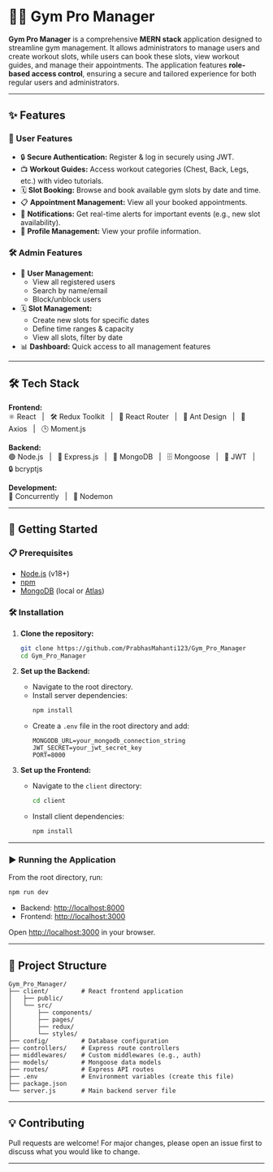 # 🏋️‍♂️ Gym Pro Manager

**Gym Pro Manager** is a comprehensive **MERN stack** application designed to streamline gym management. It allows administrators to manage users and create workout slots, while users can book these slots, view workout guides, and manage their appointments. The application features **role-based access control**, ensuring a secure and tailored experience for both regular users and administrators.

---

## ✨ Features

### 👤 User Features
- 🔒 **Secure Authentication:** Register & log in securely using JWT.
- 📺 **Workout Guides:** Access workout categories (Chest, Back, Legs, etc.) with video tutorials.
- 🗓️ **Slot Booking:** Browse and book available gym slots by date and time.
- 📋 **Appointment Management:** View all your booked appointments.
- 🔔 **Notifications:** Get real-time alerts for important events (e.g., new slot availability).
- 🧑 **Profile Management:** View your profile information.

### 🛠️ Admin Features
- 👥 **User Management:**  
  - View all registered users  
  - Search by name/email  
  - Block/unblock users
- 🗓️ **Slot Management:**  
  - Create new slots for specific dates  
  - Define time ranges & capacity  
  - View all slots, filter by date
- 📊 **Dashboard:** Quick access to all management features

---

## 🛠️ Tech Stack

**Frontend:**  
⚛️ React &nbsp; | &nbsp; 🛠️ Redux Toolkit &nbsp; | &nbsp; 🧭 React Router &nbsp; | &nbsp; 🎨 Ant Design &nbsp; | &nbsp; 📡 Axios &nbsp; | &nbsp; 🕒 Moment.js

**Backend:**  
🟢 Node.js &nbsp; | &nbsp; 🚂 Express.js &nbsp; | &nbsp; 🍃 MongoDB &nbsp; | &nbsp; 🗄️ Mongoose &nbsp; | &nbsp; 🔑 JWT &nbsp; | &nbsp; 🔒 bcryptjs

**Development:**  
🔁 Concurrently &nbsp; | &nbsp; 🔄 Nodemon

---

## 🚀 Getting Started

### 📋 Prerequisites

- [Node.js](https://nodejs.org/) (v18+)
- [npm](https://www.npmjs.com/)
- [MongoDB](https://www.mongodb.com/) (local or [Atlas](https://www.mongodb.com/atlas))

### 🛠️ Installation

1. **Clone the repository:**
    ```sh
    git clone https://github.com/PrabhasMahanti123/Gym_Pro_Manager
    cd Gym_Pro_Manager
    ```

2. **Set up the Backend:**
    - Navigate to the root directory.
    - Install server dependencies:
      ```sh
      npm install
      ```
    - Create a `.env` file in the root directory and add:
      ```env
      MONGODB_URL=your_mongodb_connection_string
      JWT_SECRET=your_jwt_secret_key
      PORT=8000
      ```

3. **Set up the Frontend:**
    - Navigate to the `client` directory:
      ```sh
      cd client
      ```
    - Install client dependencies:
      ```sh
      npm install
      ```

---

### ▶️ Running the Application

From the root directory, run:

```sh
npm run dev
```

- Backend: [http://localhost:8000](http://localhost:8000)
- Frontend: [http://localhost:3000](http://localhost:3000)

Open [http://localhost:3000](http://localhost:3000) in your browser.

---

## 📁 Project Structure

```
Gym_Pro_Manager/
├── client/         # React frontend application
│   ├── public/
│   └── src/
│       ├── components/
│       ├── pages/
│       ├── redux/
│       └── styles/
├── config/         # Database configuration
├── controllers/    # Express route controllers
├── middlewares/    # Custom middlewares (e.g., auth)
├── models/         # Mongoose data models
├── routes/         # Express API routes
├── .env            # Environment variables (create this file)
├── package.json
└── server.js       # Main backend server file
```

---

## 💡 Contributing

Pull requests are welcome! For major changes, please open an issue first to discuss what you would like to change.

---
